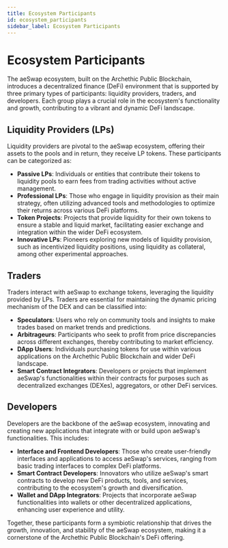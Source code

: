 ```yaml
---
title: Ecosystem Participants
id: ecosystem_participants
sidebar_label: Ecosystem Participants
---
```


# Ecosystem Participants

The aeSwap ecosystem, built on the Archethic Public Blockchain, introduces a decentralized finance (DeFi) environment that is supported by three primary types of participants: liquidity providers, traders, and developers. Each group plays a crucial role in the ecosystem's functionality and growth, contributing to a vibrant and dynamic DeFi landscape.

## Liquidity Providers (LPs)

Liquidity providers are pivotal to the aeSwap ecosystem, offering their assets to the pools and in return, they receive LP tokens. These participants can be categorized as:

- **Passive LPs**: Individuals or entities that contribute their tokens to liquidity pools to earn fees from trading activities without active management.
- **Professional LPs**: Those who engage in liquidity provision as their main strategy, often utilizing advanced tools and methodologies to optimize their returns across various DeFi platforms.
- **Token Projects**: Projects that provide liquidity for their own tokens to ensure a stable and liquid market, facilitating easier exchange and integration within the wider DeFi ecosystem.
- **Innovative LPs**: Pioneers exploring new models of liquidity provision, such as incentivized liquidity positions, using liquidity as collateral, among other experimental approaches.

## Traders

Traders interact with aeSwap to exchange tokens, leveraging the liquidity provided by LPs. Traders are essential for maintaining the dynamic pricing mechanism of the DEX and can be classified into:

- **Speculators**: Users who rely on community tools and insights to make trades based on market trends and predictions.
- **Arbitrageurs**: Participants who seek to profit from price discrepancies across different exchanges, thereby contributing to market efficiency.
- **DApp Users**: Individuals purchasing tokens for use within various applications on the Archethic Public Blockchain and wider DeFi landscape.
- **Smart Contract Integrators**: Developers or projects that implement aeSwap's functionalities within their contracts for purposes such as decentralized exchanges (DEXes), aggregators, or other DeFi services.

## Developers

Developers are the backbone of the aeSwap ecosystem, innovating and creating new applications that integrate with or build upon aeSwap's functionalities. This includes:

- **Interface and Frontend Developers**: Those who create user-friendly interfaces and applications to access aeSwap's services, ranging from basic trading interfaces to complex DeFi platforms.
- **Smart Contract Developers**: Innovators who utilize aeSwap's smart contracts to develop new DeFi products, tools, and services, contributing to the ecosystem's growth and diversification.
- **Wallet and DApp Integrators**: Projects that incorporate aeSwap functionalities into wallets or other decentralized applications, enhancing user experience and utility.

Together, these participants form a symbiotic relationship that drives the growth, innovation, and stability of the aeSwap ecosystem, making it a cornerstone of the Archethic Public Blockchain's DeFi offering.
